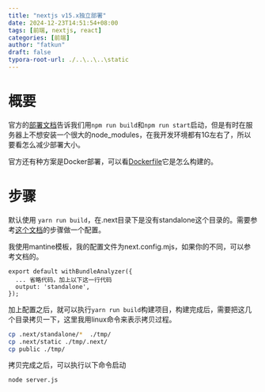```yaml
---
title: "nextjs v15.x独立部署"
date: 2024-12-23T14:51:54+08:00
tags: [前端, nextjs, react]
categories: [前端]
author: "fatkun"
draft: false
typora-root-url: ./..\..\..\static
---
```


# 概要

官方的[部署文档](https://github.com/vercel/next.js/blob/canary/examples/with-docker/Dockerfile)告诉我们用`npm run build`和`npm run start`启动，但是有时在服务器上不想安装一个很大的node_modules，在我开发环境都有1G左右了，所以要看怎么减少部署大小。

官方还有种方案是Docker部署，可以看[Dockerfile](https://github.com/vercel/next.js/blob/canary/examples/with-docker/Dockerfile)它是怎么构建的。

# 步骤

默认使用 `yarn run build`，在.next目录下是没有standalone这个目录的。需要参考[这个文档](https://nextjs.org/docs/pages/api-reference/config/next-config-js/output)的步骤做一个配置。

我使用mantine模板，我的配置文件为next.config.mjs，如果你的不同，可以参考文档的。

```
export default withBundleAnalyzer({
  ... 省略代码，加上以下这一行代码
  output: 'standalone',
});
```

加上配置之后，就可以执行`yarn run build`构建项目，构建完成后，需要把这几个目录拷贝一下，这里我用linux命令来表示拷贝过程。

```bash
cp .next/standalone/*  ./tmp/
cp .next/static ./tmp/.next/
cp public ./tmp/
```

拷贝完成之后，可以执行以下命令启动

```bash
node server.js
```



